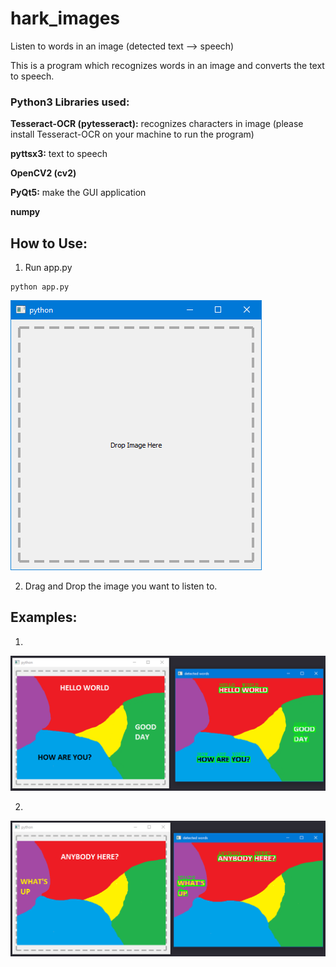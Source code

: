 # hark_images
Listen to words in an image (detected text --> speech)

This is a program which recognizes words in an image and converts the text to speech.

### Python3 Libraries used:
**Tesseract-OCR (pytesseract):** recognizes characters in image (please install Tesseract-OCR on your machine to run the program)

**pyttsx3:** text to speech

**OpenCV2 (cv2)**

**PyQt5:** make the GUI application

**numpy**

## How to Use:

1. Run app.py
```
python app.py
```

![main application window](Screenshots/Screenshot_1.png)

2. Drag and Drop the image you want to listen to.

## Examples:

1.
![example 1](Screenshots/Screenshot_2.png)

2.
![example 2](Screenshots/Screenshot_3.png)
